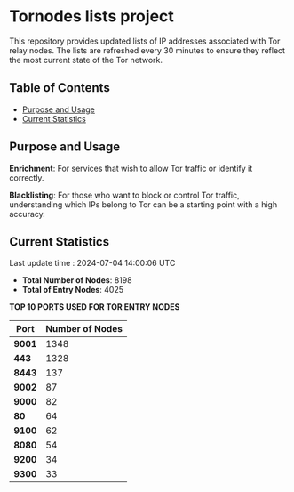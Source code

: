 # Tornodes lists project

This repository provides updated lists of IP addresses associated with Tor relay nodes. The lists are refreshed every 30 minutes to ensure they reflect the most current state of the Tor network.

## Table of Contents

- [Purpose and Usage](#purpose-and-usage)
- [Current Statistics](#current-statistics)


## Purpose and Usage

**Enrichment**: For services that wish to allow Tor traffic or identify it correctly.

**Blacklisting**: For those who want to block or control Tor traffic, understanding which IPs belong to Tor can be a starting point with a high accuracy.

## Current Statistics

Last update time : 2024-07-04 14:00:06 UTC

- **Total Number of Nodes**: 8198
- **Total of Entry Nodes**: 4025

**TOP 10 PORTS USED FOR TOR ENTRY NODES**

| **Port** | **Number of Nodes** |
|------|-----------------|
| **9001**   | 1348  |
| **443**   | 1328  |
| **8443**   | 137  |
| **9002**   | 87  |
| **9000**   | 82  |
| **80**   | 64  |
| **9100**   | 62  |
| **8080**   | 54  |
| **9200**   | 34  |
| **9300**   | 33  |

